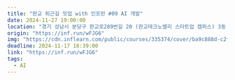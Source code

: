 ```yaml
---
title: "판교 퇴근길 밋업 with 인프런 #09 AI 개발"
date: 2024-11-27 19:00:00 
location: "경기 성남시 분당구 판교로289번길 20 (판교테크노밸리 스타트업 캠퍼스) 3동 5층 인프랩 타운홀"
origin: "https://inf.run/wFJG6"
img: "https://cdn.inflearn.com/public/courses/335374/cover/ba9c888d-c2ff-4f94-9007-fa13f42ac74a/335374.png"
deadline: 2024-11-17 18:39:00 
link: "https://inf.run/wFJG6"
tags:
  - AI
---
```


